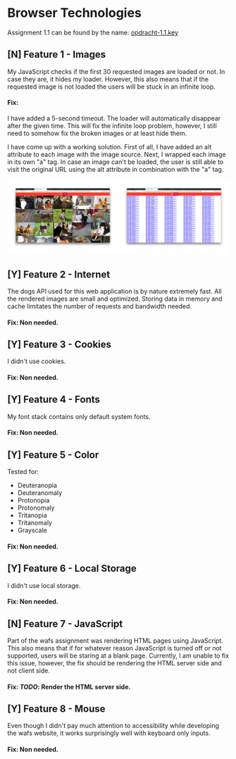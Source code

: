 # Browser Technologies

Assignment 1.1 can be found by the name: [opdracht-1.1.key](https://github.com/Jamerrone/browser-technologies/blob/master/opdracht1/opdracht-1.1.key)

## [N] Feature 1 - Images
My JavaScript checks if the first 30 requested images are loaded or not. In case they are, it hides my loader. However, this also means that if the requested image is not loaded the users will be stuck in an infinite loop.

#### Fix:
I have added a 5-second timeout. The loader will automatically disappear after the given time. This will fix the infinite loop problem, however, I still need to somehow fix the broken images or at least hide them.

I have come up with a working solution. First of all, I have added an alt attribute to each image with the image source. Next, I wrapped each image in its own "a" tag. In case an image can't be loaded, the user is still able to visit the original URL using the alt attribute in combination with the "a" tag.

![](./static/images/image.png)


## [Y] Feature 2 - Internet
The dogs API used for this web application is by nature extremely fast. All the rendered images are small and optimized. Storing data in memory and cache limitates the number of requests and bandwidth needed.

#### Fix: Non needed.

## [Y] Feature 3 - Cookies
I didn't use cookies.

#### Fix: Non needed.

## [Y] Feature 4 - Fonts
My font stack contains only default system fonts.

#### Fix: Non needed.

## [Y] Feature 5 - Color
Tested for:
- Deuteranopia
- Deuteranomaly
- Protonopia
- Protonomaly
- Tritanopia
- Tritanomaly
- Grayscale

#### Fix: Non needed.

## [Y] Feature 6 - Local Storage
I didn't use local storage.

#### Fix: Non needed.

## [N] Feature 7 - JavaScript
Part of the wafs assignment was rendering HTML pages using JavaScript. This also means that if for whatever reason JavaScript is turned off or not supported, users will be staring at a blank page. Currently, I am unable to fix this issue, however, the fix should be rendering the HTML server side and not client side.

#### Fix: *TODO*: Render the HTML server side.

## [Y] Feature 8 - Mouse
Even though I didn't pay much attention to accessibility while developing the wafs website, it works surprisingly well with keyboard only inputs.

#### Fix: Non needed.
